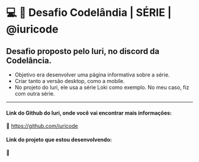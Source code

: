 # 💻 💜 Desafio Codelândia | SÉRIE | @iuricode

## Desafio proposto pelo Iuri, no discord da Codelância.

- Objetivo era desenvolver uma página informativa sobre a série.
- Criar tanto a versão desktop, como a mobile.
- No projeto do Iuri, ele usa a série Loki como exemplo. No meu caso, fiz com outra série.

_________

#### **Link do Github do Iuri, onde você vai encontrar mais informações:**

:link: https://github.com/iuricode

#### Link do projeto que estou desenvolvendo: 

🔗 